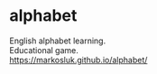 # alphabet  
English alphabet learning.   
Educational game.  
https://markosluk.github.io/alphabet/  
